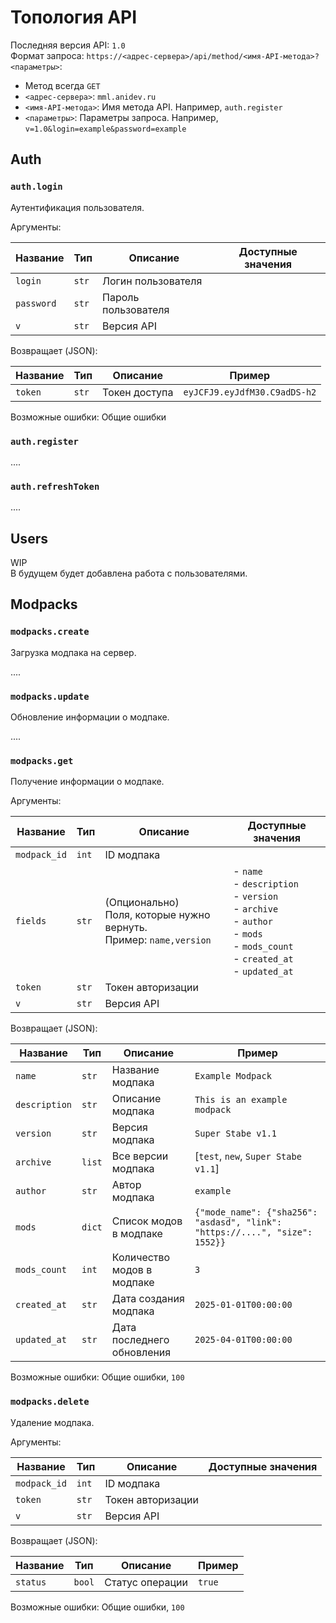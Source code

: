 # Топология API

Последняя версия API: `1.0`\
Формат запроса: `https://<адрес-сервера>/api/method/<имя-API-метода>?<параметры>`:
- Метод всегда `GET`
- `<адрес-сервера>`: `mml.anidev.ru`
- `<имя-API-метода>`: Имя метода API. Например, `auth.register`
- `<параметры>`: Параметры запроса. Например, `v=1.0&login=example&password=example`

## Auth

### `auth.login`

Аутентификация пользователя.

Аргументы:

| Название   | Тип   | Описание            | Доступные значения |
|------------|-------|---------------------|--------------------|
| `login`    | `str` | Логин пользователя  |                    |
| `password` | `str` | Пароль пользователя |                    |
| `v`        | `str` | Версия API          |                    |

Возвращает (JSON):

| Название | Тип   | Описание      | Пример                       |
|----------|-------|---------------|------------------------------|
| `token`  | `str` | Токен доступа | `eyJCFJ9.eyJdfM30.C9adDS-h2` |

Возможные ошибки: Общие ошибки

### `auth.register`

....

### `auth.refreshToken`

....

## Users

WIP\
В будущем будет добавлена работа с пользователями.

## Modpacks

### `modpacks.create`

Загрузка модпака на сервер.

....

### `modpacks.update`

Обновление информации о модпаке.

....

### `modpacks.get`

Получение информации о модпаке.

Аргументы:

| Название     | Тип   | Описание                                                                  | Доступные значения                                                                                                                                                              |
|--------------|-------|---------------------------------------------------------------------------|---------------------------------------------------------------------------------------------------------------------------------------------------------------------------------|
| `modpack_id` | `int` | ID модпака                                                                |                                                                                                                                                                                 |
| `fields`     | `str` | (Опционально)<br/>Поля, которые нужно вернуть.<br/>Пример: `name,version` | - `name`<br/>- `description`<br/>- `version`<br/>- `archive`<br/>- `author`<br/>- `mods`<br/>- `mods_count`<br/>- `created_at`<br/>- `updated_at`                               |
| `token`      | `str` | Токен авторизации                                                         |                                                                                                                                                                                 |
| `v`          | `str` | Версия API                                                                |                                                                                                                                                                                 |


Возвращает (JSON):

| Название      | Тип    | Описание                   | Пример                                                                      |
|---------------|--------|----------------------------|-----------------------------------------------------------------------------|
| `name`        | `str`  | Название модпака           | `Example Modpack`                                                           |
| `description` | `str`  | Описание модпака           | `This is an example modpack`                                                |
| `version`     | `str`  | Версия модпака             | `Super Stabe v1.1`                                                          |
| `archive`     | `list` | Все версии модпака         | [`test`, `new`, `Super Stabe v1.1`]                                         |
| `author`      | `str`  | Автор модпака              | `example`                                                                   |
| `mods`        | `dict` | Список модов в модпаке     | `{"mode_name": {"sha256": "asdasd", "link": "https://....", "size": 1552}}` |
| `mods_count`  | `int`  | Количество модов в модпаке | `3`                                                                         |
| `created_at`  | `str`  | Дата создания модпака      | `2025-01-01T00:00:00`                                                       |
| `updated_at`  | `str`  | Дата последнего обновления | `2025-04-01T00:00:00`                                                       |

Возможные ошибки: Общие ошибки, `100`

### `modpacks.delete`

Удаление модпака.

Аргументы:

| Название     | Тип   | Описание          | Доступные значения |
|--------------|-------|-------------------|--------------------|
| `modpack_id` | `int` | ID модпака        |                    |
| `token`      | `str` | Токен авторизации |                    |
| `v`          | `str` | Версия API        |                    |

Возвращает (JSON):

| Название | Тип    | Описание        | Пример |
|----------|--------|-----------------|--------|
| `status` | `bool` | Статус операции | `true` |

Возможные ошибки: Общие ошибки, `100`
